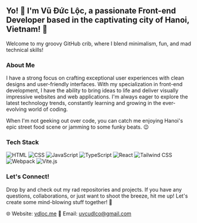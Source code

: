 ## Yo! 👋 I'm Vũ Đức Lộc, a passionate Front-end Developer based in the captivating city of Hanoi, Vietnam! 🌆

Welcome to my groovy GitHub crib, where I blend minimalism, fun, and mad technical skills!

### About Me

I have a strong focus on crafting exceptional user experiences with clean designs and user-friendly interfaces. With my specialization in front-end development, I have the ability to bring ideas to life and deliver visually impressive websites and web applications. I'm always eager to explore the latest technology trends, constantly learning and growing in the ever-evolving world of coding.

When I'm not geeking out over code, you can catch me enjoying Hanoi's epic street food scene or jamming to some funky beats. 😉

### Tech Stack

![HTML](https://img.shields.io/badge/-HTML5-E34F26?logo=html5&logoColor=white&style=flat)
![CSS](https://img.shields.io/badge/-CSS3-1572B6?logo=css3&logoColor=white&style=flat)
![JavaScript](https://img.shields.io/badge/-JavaScript-F7DF1E?logo=javascript&logoColor=black&style=flat)
![TypeScript](https://img.shields.io/badge/-TypeScript-007ACC?logo=typescript&logoColor=white&style=flat)
![React](https://img.shields.io/badge/-React-61DAFB?logo=react&logoColor=black&style=flat)
![Tailwind CSS](https://img.shields.io/badge/-Tailwind_CSS-38B2AC?logo=tailwind-css&logoColor=white&style=flat)
![Webpack](https://img.shields.io/badge/-Webpack-8DD6F9?logo=webpack&logoColor=black&style=flat)
![Vite.js](https://img.shields.io/badge/-Vite.js-646CFF?logo=vite&logoColor=white&style=flat)

### Let's Connect!

Drop by and check out my rad repositories and projects. If you have any questions, collaborations, or just want to shoot the breeze, hit me up! Let's create some mind-blowing stuff together! 🤝

🌐 Website: [vdloc.me](https://vdloc.me)
📧 Email: uvcudlco@gmail.com

